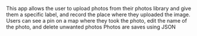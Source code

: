 This app allows the user to upload photos from their photos library and give them a specific label, and record the place where they uploaded the image.
Users can see a pin on a map where they took the photo, edit the name of the photo, and delete unwanted photos
Photos are saves using JSON
